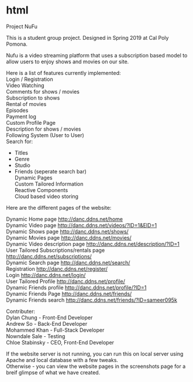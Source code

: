 # html  
Project NuFu  

This is a student group project. Designed in Spring 2019 at Cal Poly Pomona.  

Nufu is a video streaming platform that uses a subscription based model to allow users to enjoy shows and movies on our site.

Here is a list of features currently implemented:  
Login / Registration  
Video Watching  
Comments for shows / movies  
Subscription to shows  
Rental of movies  
Episodes   
Payment log  
Custom Profile Page  
Description for shows / movies  
Following System (User to User)  
Search for:
  - Titles
  - Genre
  - Studio
  - Friends (seperate search bar)  
Dynamic Pages  
Custom Tailored Information  
Reactive Components  
Cloud based video storing  

Here are the different pages of the website:   
  
Dynamic Home page http://danc.ddns.net/home   
Dynamic Video page http://danc.ddns.net/videos/?ID=1&EID=1   
Dynamic Shows page http://danc.ddns.net/shows/   
Dynamic Movies page http://danc.ddns.net/movies/   
Dynamic Video description page http://danc.ddns.net/description/?ID=1    
User Tailored Subscriptions/rentals page http://danc.ddns.net/subscriptions/  
Dynamic Search page http://danc.ddns.net/search/   
Registration http://danc.ddns.net/register/  
Login http://danc.ddns.net/login/  
User Tailored Profile http://danc.ddns.net/profile/   
Dynamic Friends profile http://danc.ddns.net/profile/?ID=1  
Dynamic Friends Page http://danc.ddns.net/friends/  
Dynamic Friends search http://danc.ddns.net/friends/?ID=sameer095k  



Contributer:   
Dylan Chung - Front-End Developer  
Andrew So - Back-End Developer  
Mohammed Khan - Full-Stack Developer  
Nowndale Sale - Testing  
Chloe Stabinsky - CEO, Front-End Developer  


If the website server is not running, you can run this on local server using Apache and local database with a few tweaks.   
Otherwise - you can view the website pages in the screenshots page for a breif glimpse of what we have created.   
